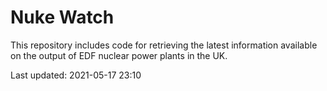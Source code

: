 # Nuke Watch

This repository includes code for retrieving the latest information available on the output of EDF nuclear power plants in the UK.

Last updated: 2021-05-17 23:10